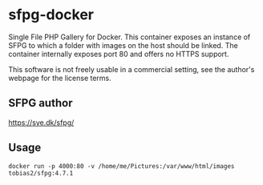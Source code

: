 # sfpg-docker
Single File PHP Gallery for Docker. This container exposes an instance of SFPG to which a folder with images on the host should be linked. The container internally exposes port 80 and offers no HTTPS support.

This software is not freely usable in a commercial setting, see the author's webpage for the license terms.

## SFPG author
https://sye.dk/sfpg/

## Usage
`docker run -p 4000:80 -v /home/me/Pictures:/var/www/html/images tobias2/sfpg:4.7.1`
